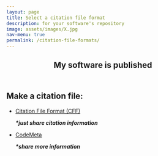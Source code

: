 ```yaml
---
layout: page
title: Select a citation file format
description: for your software's repository
image: assets/images/X.jpg
nav-menu: true
permalink: /citation-file-formats/
---
```

<!-- Main -->
<div id="main" class="alt">

<!-- One -->
<section id="one">
	<div class="inner">
		<header class="major">
			<h1>My software is published</h1>
		</header>

<!-- Content -->
<h2 id="content">Make a citation file:</h2>
<div class="row">
	<div class="6u 12u$(small)">
		<ul class="actions">
			<li><a href="https://citation-file-format.github.io/cff-initializer-javascript/" class="button big">Citation File Format (CFF)</a></li>
			<p><strong><i>*just share citation information</i></strong></p>
		</ul>
	</div>
	<div class="6u$ 12u$(small)">
		<ul class="actions">
			<li><a href="https://codemeta.github.io/codemeta-generator/" class="button big">CodeMeta</a></li>
			<p><strong><i>*share more information</i></strong></p>
		</ul>
	</div>

</div>

</div>
